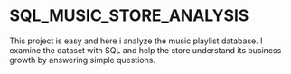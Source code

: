 # SQL_MUSIC_STORE_ANALYSIS
This project is easy and here i analyze the music playlist database. I examine the dataset with SQL and help the store understand its business growth by answering simple questions.
